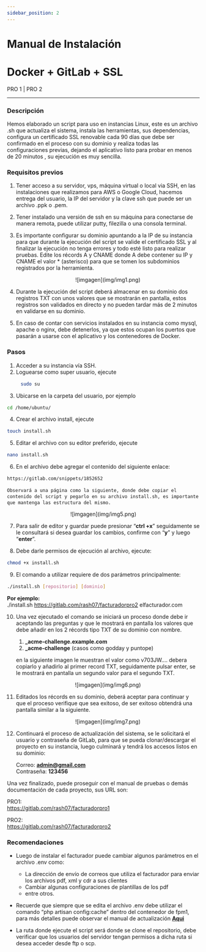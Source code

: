 ```yaml
---
sidebar_position: 2
---
```

# Manual de Instalación
# Docker + GitLab + SSL
PRO 1 | PRO 2

------

### Descripción

Hemos elaborado un script para uso en instancias Linux, este es un archivo .sh que actualiza el sistema, instala las herramientas, sus dependencias, configura un certificado SSL renovable cada 90 días que debe ser confirmado en el proceso con su dominio y realiza todas las configuraciones previas, dejando el aplicativo listo para probar en menos de 20 minutos , su ejecución es muy sencilla.

### Requisitos previos
1. Tener acceso a su servidor, vps, máquina virtual o local via SSH, en las instalaciones que realizamos para AWS o Google Cloud, hacemos entrega del usuario, la IP del servidor y la clave ssh que puede ser un archivo .ppk o .pem.

2. Tener instalado una versión de ssh en su máquina para conectarse de manera remota, puede utilizar putty, filezilla o una consola terminal.

3. Es importante configurar su dominio apuntando a la IP de su instancia para que durante la ejecución del script se valide el certificado SSL y al finalizar la ejecución no tenga errores y todo esté listo para realizar pruebas. Edite los récords A y CNAME donde A debe contener su IP y CNAME el valor * (asterisco) para que se tomen los subdominios registrados por la herramienta.

    <center>  ![imgagen](img/img1.png)</center> 

4. Durante la ejecución del script deberá almacenar en su dominio dos registros TXT con unos valores que se mostrarán en pantalla, estos registros son validados en directo y no pueden tardar más de 2 minutos en validarse en su dominio.

5. En caso de contar con servicios instalados en su instancia como mysql, apache o nginx, debe detenerlos, ya que estos ocupan los puertos que pasarán a usarse con el aplicativo y los contenedores de Docker.


### Pasos
1. Acceder a su instancia vía SSH.
2. Loguearse como super usuario, ejecute
```bash
     sudo su 
```
3. Ubicarse en la carpeta del usuario, por ejemplo 
```bash
cd /home/ubuntu/
```
4. Crear el archivo install, ejecute
```bash
touch install.sh
```
5. Editar el archivo con su editor preferido, ejecute
```bash
nano install.sh
``` 
6. En el archivo debe agregar el contenido del siguiente enlace:
```bash
https://gitlab.com/snippets/1852652
```
    Observará a una página como la siguiente, donde debe copiar el contenido del script y pegarlo en su archivo install.sh, es importante que mantenga las estructura del mismo.

<center>![imgagen](img/img5.png)</center>

7. Para salir de editor y guardar puede presionar “**ctrl +x**” seguidamente se le consultará si desea guardar los cambios, confirme con “**y**” y luego “**enter**”. 

8. Debe darle permisos de ejecución al archivo, ejecute:

```bash
chmod +x install.sh
```
9. El comando a utilizar requiere de dos parámetros principalmente:
```bash
./install.sh [repositorio] [dominio]
```
**Por ejemplo:**                                                             
./install.sh https://gitlab.com/rash07/facturadorpro2 elfacturador.com

10. Una vez ejecutado el comando se iniciará un proceso donde debe ir aceptando las preguntas y que le mostrará en pantalla los valores que debe añadir en los 2 récords tipo TXT de su dominio con nombre.
    1. **_acme-challenge.example.com**
    2. **_acme-challenge** (casos como godday y puntope)

    en la siguiente imagen le muestran el valor como v703JW.... debera copiarlo y añadirlo al primer record TXT, seguidamente pulsar enter, se le mostrará en pantalla un segundo valor para el segundo TXT.

    <center>  ![imgagen](img/img6.png)</center> 

11. Editados los récords en su dominio, deberá aceptar para continuar y que el proceso verifique que sea exitoso, de ser exitoso obtendrá una pantalla similar a la siguiente.

    <center>  ![imgagen](img/img7.png)</center> 

12. Continuará el proceso de actualización del sistema, se le solicitará el usuario y contraseña de GitLab, para que se pueda clonar/descargar el proyecto en su instancia, luego culminará y tendrá los accesos listos en su dominio:

    Correo: **admin@gmail.com**                             
    Contraseña: **123456**

Una vez finalizado, puede proseguir con el manual de pruebas o demás documentación de cada proyecto, sus URL son:

PRO1:                               
https://gitlab.com/rash07/facturadorpro1

PRO2:                                        
https://gitlab.com/rash07/facturadorpro2


### Recomendaciones

- Luego de instalar el facturador puede cambiar algunos parámetros en el archivo .env como:

    - La dirección de envío de correos que utiliza el facturador para enviar los archivos pdf, xml y cdr a sus clientes
    - Cambiar algunas configuraciones de plantillas de los pdf
    - entre otros.

- Recuerde que siempre que se edita el archivo .env debe utilizar el comando “php artisan config:cache” dentro del contenedor de fpm1, para más detalles puede observar el manual de actualización **[Aqui](https://docs.google.com/document/d/11PI1a9yjCPfH9CCuWmJSrdj1V8IEUffqurqvdkw29co/edit?usp=sharing)**

- La ruta donde ejecute el script será donde se clone el repositorio, debe verificar que los usuarios del servidor tengan permisos a dicha ruta si desea acceder desde ftp o scp.
